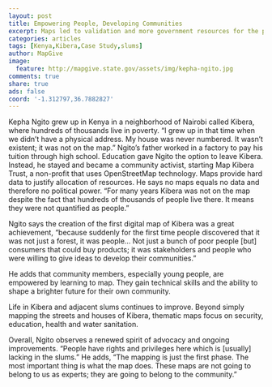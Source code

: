 ```yaml
---
layout: post
title: Empowering People, Developing Communities
excerpt: Maps led to validation and more government resources for the people of Kibera in Nairobi Kenya.
categories: articles
tags: [Kenya,Kibera,Case Study,slums]
author: MapGive
image:
  feature: http://mapgive.state.gov/assets/img/kepha-ngito.jpg
comments: true
share: true
ads: false
coord: '-1.312797,36.7882827'
---
```

<p>Kepha Ngito grew up in Kenya in a neighborhood of Nairobi called Kibera, where hundreds of thousands live in poverty. “I grew up in that time when we didn’t have a physical address. My house was never numbered. It wasn’t existent; it was not on the map.” Ngito’s father worked in a factory to pay his tuition through high school. Education gave Ngito the option to leave Kibera. Instead, he stayed and became a community activist, starting Map Kibera Trust, a non-profit that uses OpenStreetMap technology. Maps provide hard data to justify allocation of resources. He says no maps equals no data and therefore no political power. “For many years Kibera was not on the map despite the fact that hundreds of thousands of people live there. It means they were not quantified as people.” </p>

<p>Ngito says the creation of the first digital map of Kibera was a great achievement, “because suddenly for the first time people discovered that it was not just a forest, it was people… Not just a bunch of poor people [but] consumers that could buy products; it was stakeholders and people who were willing to give ideas to develop their communities.”</p>

<p>He adds that community members, especially young people, are empowered by learning to map. They gain technical skills and the ability to shape a brighter future for their own community.</p>

<p>Life in Kibera and adjacent slums continues to improve. Beyond simply mapping the streets and houses of Kibera, thematic maps focus on security, education, health and water sanitation.  </p>

<p>Overall, Ngito observes a renewed spirit of advocacy and ongoing improvements. “People have rights and privileges here which is [usually] lacking in the slums.” He adds, “The mapping is just the first phase. The most important thing is what the map does. These maps are not going to belong to us as experts; they are going to belong to the community.”</p>
